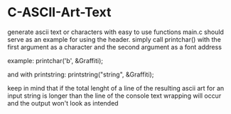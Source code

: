# C-ASCII-Art-Text
generate ascii text or characters with easy to use functions
main.c should serve as an example for using the header.
simply call printchar() with the first argument as a character and the second argument as a font address

example: printchar('b', &Graffiti);

and with printstring:
printstring("string", &Graffiti);

keep in mind that if the total lenght of a line of the resulting ascii art for an input string is longer than the line of the console text wrapping will occur and the output won't look as intended

